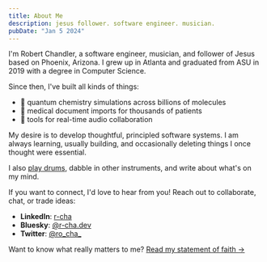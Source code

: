 ```yaml
---
title: About Me
description: jesus follower. software engineer. musician.
pubDate: "Jan 5 2024"
---
```


I'm Robert Chandler, a software engineer, musician, and follower of Jesus based on Phoenix, Arizona.
I grew up in Atlanta and graduated from ASU in 2019 with a degree in Computer Science.

Since then, I've built all kinds of things:

- 🧪 quantum chemistry simulations across billions of molecules
- 📝 medical document imports for thousands of patients
- 🎵 tools for real-time audio collaboration

My desire is to develop thoughtful, principled software systems.
I am always learning, usually building, and occasionally deleting things I once thought were essential.

I also [play drums](https://rochadrums.com), dabble in other instruments, and write about what's on my mind.

If you want to connect,  I'd love to hear from you!
Reach out to collaborate, chat, or trade ideas:

- **LinkedIn**: [r-cha](https://www.linkedin.com/in/r-cha)
- **Bluesky**: [@r-cha.dev](https://bsky.app/profile/r-cha.dev)
- **Twitter**: [@ro_cha_](https://x.com/Ro_Cha_)

Want to know what really matters to me?
[Read my statement of faith →](/blog/statement-of-faith)